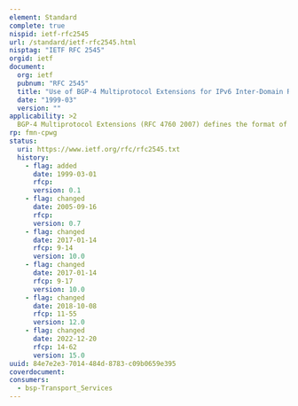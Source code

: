 ```yaml
---
element: Standard
complete: true
nispid: ietf-rfc2545
url: /standard/ietf-rfc2545.html
nisptag: "IETF RFC 2545"
orgid: ietf
document:
  org: ietf
  pubnum: "RFC 2545"
  title: "Use of BGP-4 Multiprotocol Extensions for IPv6 Inter-Domain Routing"
  date: "1999-03"
  version: ""
applicability: >2
  BGP-4 Multiprotocol Extensions (RFC 4760 2007) defines the format of two BGP attributes (MP_REACH_NLRI and MP_UNREACH_NLRI) that can be used to announce and withdraw the announcement of reachability information. This document defines how compliant systems should make use of those attributes for the purpose of conveying IPv6 routing information.
rp: fmn-cpwg
status:
  uri: https://www.ietf.org/rfc/rfc2545.txt
  history: 
    - flag: added
      date: 1999-03-01
      rfcp: 
      version: 0.1
    - flag: changed
      date: 2005-09-16
      rfcp: 
      version: 0.7
    - flag: changed
      date: 2017-01-14
      rfcp: 9-14
      version: 10.0
    - flag: changed
      date: 2017-01-14
      rfcp: 9-17
      version: 10.0
    - flag: changed
      date: 2018-10-08
      rfcp: 11-55
      version: 12.0
    - flag: changed
      date: 2022-12-20
      rfcp: 14-62
      version: 15.0
uuid: 84e7e2e3-7014-484d-8783-c09b0659e395
coverdocument:
consumers:
  - bsp-Transport_Services
---
```

